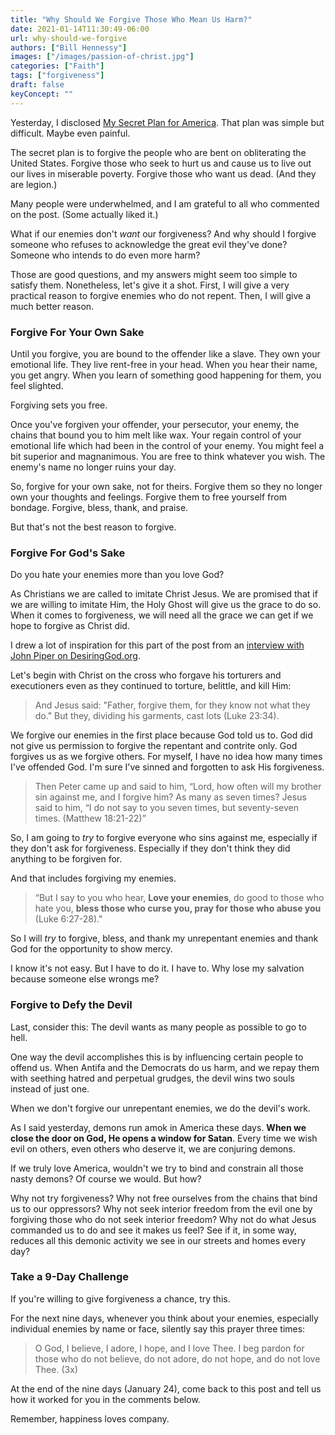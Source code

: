 ```yaml
---
title: "Why Should We Forgive Those Who Mean Us Harm?"
date: 2021-01-14T11:30:49-06:00
url: why-should-we-forgive
authors: ["Bill Hennessy"]
images: ["/images/passion-of-christ.jpg"]
categories: ["Faith"]
tags: ["forgiveness"]
draft: false
keyConcept: ""
---
```


Yesterday, I disclosed [My Secret Plan for America](https://hennessysview.com/my-secret-plan-for-america/). That plan was simple but difficult. Maybe even painful. 

The secret plan is to forgive the people who are bent on obliterating the United States. Forgive those who seek to hurt us and cause us to live out our lives in miserable poverty. Forgive those who want us dead. (And they are legion.) 

Many people were underwhelmed, and I am grateful to all who commented on the post. (Some actually liked it.)

What if our enemies don't *want* our forgiveness? And why should I forgive someone who refuses to acknowledge the great evil they've done? Someone who intends to do even more harm?

Those are good questions, and my answers might seem too simple to satisfy them. Nonetheless, let's give it a shot. First, I will give a very practical reason to forgive enemies who do not repent. Then, I will give a much better reason. 

### Forgive For Your Own Sake

Until you forgive, you are bound to the offender like a slave. They own your emotional life. They live rent-free in your head. When you hear their name, you get angry. When you learn of something good happening for them, you feel slighted. 

Forgiving sets you free. 

Once you've forgiven your offender, your persecutor, your enemy, the chains that bound you to him melt like wax. Your regain control of your emotional life which had been in the control of your enemy. You might feel a bit superior and magnanimous. You are free to think whatever you wish. The enemy's name no longer ruins your day. 

So, forgive for your own sake, not for theirs. Forgive them so they no longer own your thoughts and feelings. Forgive them to free yourself from bondage. Forgive, bless, thank, and praise. 

But that's not the best reason to forgive. 

### Forgive For God's Sake

Do you hate your enemies more than you love God?

As Christians we are called to imitate Christ Jesus. We are promised that if we are willing to imitate Him, the Holy Ghost will give us the grace to do so. When it comes to forgiveness, we will need all the grace we can get if we hope to forgive as Christ did. 

I drew a lot of inspiration for this part of the post from an [interview with John Piper on DesiringGod.org](https://www.desiringgod.org/interviews/can-i-forgive-someone-who-doesnt-confess-wronging-me).

Let's begin with Christ on the cross who forgave his torturers and executioners even as they continued to torture, belittle, and kill Him:

> And Jesus said: "Father, forgive them, for they know not what they do." But they, dividing his garments, cast lots (Luke 23:34).

We forgive our enemies in the first place because God told us to. God did not give us permission to forgive the repentant and contrite only. God forgives us as we forgive others. For myself, I have no idea how many times I've offended God. I'm sure I've sinned and forgotten to ask His forgiveness. 

> Then Peter came up and said to him, “Lord, how often will my brother sin against me, and I forgive him? As many as seven times? Jesus said to him, “I do not say to you seven times, but seventy-seven times. (Matthew 18:21-22)”

So, I am going to *try* to forgive everyone who sins against me, especially if they don't ask for forgiveness. Especially if they don't think they did anything to be forgiven for. 

And that includes forgiving my enemies. 

> “But I say to you who hear, **Love your enemies**, do good to those who hate you, **bless those who curse you, pray for those who abuse you** (Luke 6:27-28)."

So I will *try* to forgive, bless, and thank my unrepentant enemies and thank God for the opportunity to show mercy. 

I know it's not easy. But I have to do it. I have to. Why lose my salvation because someone else wrongs me?

### Forgive to Defy the Devil

Last, consider this: The devil wants as many people as possible to go to hell. 

One way the devil accomplishes this is by influencing certain people to offend us. When Antifa and the Democrats do us harm, and we repay them with seething hatred and perpetual grudges, the devil wins two souls instead of just one. 

When we don't forgive our unrepentant enemies, we do the devil's work. 

As I said yesterday, demons run amok in America these days. **When we close the door on God, He opens a window for Satan**. Every time we wish evil on others, even others who deserve it, we are conjuring demons. 

If we truly love America, wouldn't we try to bind and constrain all those nasty demons? Of course we would. But how?

Why not try forgiveness? Why not free ourselves from the chains that bind us to our oppressors? Why not seek interior freedom from the evil one by forgiving those who do not seek interior freedom? Why not do what Jesus commanded us to do and see it makes us feel? See if it, in some way, reduces all this demonic activity we see in our streets and homes every day?

### Take a 9-Day Challenge

If you're willing to give forgiveness a chance, try this. 

For the next nine days, whenever you think about your enemies, especially individual enemies by name or face, silently say this prayer three times:

> O God, I believe, I adore, I hope, and I love Thee. I beg pardon for those who do not believe, do not adore, do not hope, and do not love Thee. (3x)

At the end of the nine days (January 24), come back to this post and tell us how it worked for you in the comments below. 

Remember, happiness loves company. 

